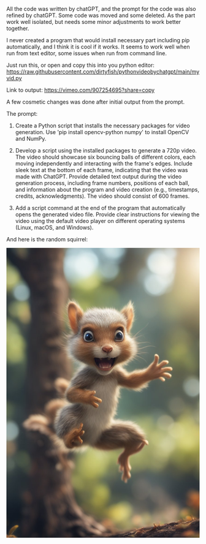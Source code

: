 All the code was written by chatGPT, and the prompt for the code was also
refined by chatGPT. Some code was moved and some deleted. As the part work
well isolated, but needs some minor adjustments to work better together.

I never created a program that would install necessary part including pip
automatically, and I think it is cool if it works. It seems to work well when
run from text editor, some issues when run from command line.

Just run this, or open and copy this into you python editor:
https://raw.githubusercontent.com/dirtyfish/pythonvideobychatgpt/main/myvid.py

Link to output:
https://vimeo.com/907254695?share=copy

A few cosmetic changes was done after initial output from the prompt.


The prompt:


1. Create a Python script that installs the necessary packages for video generation. 
   Use 'pip install opencv-python numpy' to install OpenCV and NumPy.

2. Develop a script using the installed packages to generate a 720p video. 
   The video should showcase six bouncing balls of different colors, each moving independently and interacting with the frame's edges. 
   Include sleek text at the bottom of each frame, indicating that the video was made with ChatGPT. 
   Provide detailed text output during the video generation process, including frame numbers, positions of each ball, 
   and information about the program and video creation (e.g., timestamps, credits, acknowledgments). 
   The video should consist of 600 frames.

3. Add a script command at the end of the program that automatically opens the generated video file. 
   Provide clear instructions for viewing the video using the default video player on different operating systems 
   (Linux, macOS, and Windows).

   

And here is the random squirrel: 



![Screenshot]([s_27]-[gs_5]-[is_30]-[u_0]-[oi_1]-[m_ssd-1b]-daisy_jumping_squirrel_elf_in_angry_talking_mutant_tree,_bokeh_like_f_0.8,_tilt-shift_lens_8k,_high_.jpeg)

